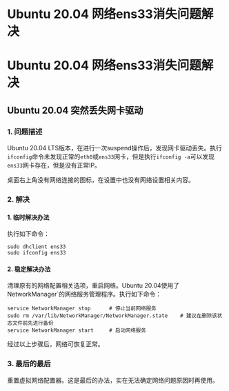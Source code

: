 # 

# Ubuntu 20.04 网络ens33消失问题解决


# Ubuntu 20.04 网络ens33消失问题解决

## Ubuntu 20.04 突然丢失网卡驱动

### 1. 问题描述

Ubuntu 20.04 LTS版本，在进行一次suspend操作后，发现网卡驱动丢失。执行`ifconfig`命令未发现正常的`eth0`或`ens33`网卡，但是执行`ifconfig -a`可以发现`ens33`网卡存在，但是没有正常IP。

桌面右上角没有网络连接的图标，在设置中也没有网络设置相关内容。

### 2. 解决

#### 1. 临时解决办法

执行如下命令：

```shell
sudo dhclient ens33
sudo ifconfig ens33
```

#### 2. 稳定解决办法

清理原有的网络配置相关选项，重启网络。Ubuntu 20.04使用了NetworkManager`的网络服务管理程序。执行如下命令：

```shell
service NetworkManager stop      # 停止当前网络服务
sudo rm /var/lib/NetworkManager/NetworkManager.state	# 建议在删除该状态文件前先进行备份
service NetworkManager start     # 启动网络服务
```

经过以上步骤后，网络可恢复正常。

### 3. 最后的最后

重置虚拟网络配置器。这是最后的办法，实在无法确定网络问题原因时再使用。



